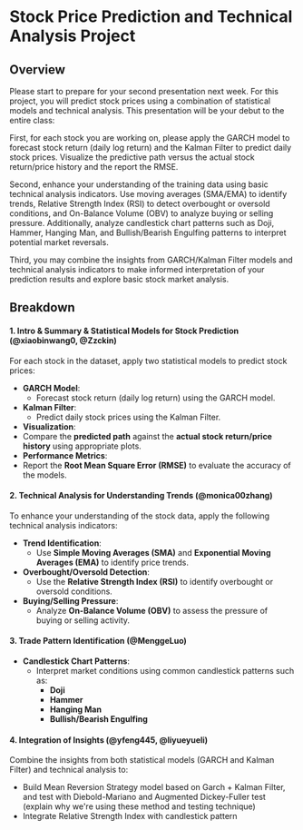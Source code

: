 # Stock Price Prediction and Technical Analysis Project

## Overview
Please start to prepare for your second presentation next week. For this project, you will predict stock prices using a combination of statistical models and technical analysis. This presentation will be your debut to the entire class:

First, for each stock you are working on,  please apply the GARCH model to forecast stock return (daily log return) and the Kalman Filter to predict daily stock prices. Visualize the predictive path versus the actual stock return/price history and the report the RMSE. 

Second, enhance your understanding of the training data using basic technical analysis indicators. Use moving averages (SMA/EMA) to identify trends, Relative Strength Index (RSI) to detect overbought or oversold conditions, and On-Balance Volume (OBV) to analyze buying or selling pressure. Additionally, analyze candlestick chart patterns such as Doji, Hammer, Hanging Man, and Bullish/Bearish Engulfing patterns to interpret potential market reversals.

Third, you may combine the insights from GARCH/Kalman Filter models and technical analysis indicators to make informed interpretation of your prediction results and explore basic stock market analysis.

## Breakdown

#### 1. Intro & Summary & Statistical Models for Stock Prediction (@xiaobinwang0, @Zzckin)
For each stock in the dataset, apply two statistical models to predict stock prices:

- **GARCH Model**:
  - Forecast stock return (daily log return) using the GARCH model.
- **Kalman Filter**:
  - Predict daily stock prices using the Kalman Filter.
- **Visualization**:
- Compare the **predicted path** against the **actual stock return/price history** using appropriate plots.
- **Performance Metrics**:
- Report the **Root Mean Square Error (RMSE)** to evaluate the accuracy of the models.

#### 2. Technical Analysis for Understanding Trends (@monica00zhang)
To enhance your understanding of the stock data, apply the following technical analysis indicators:

- **Trend Identification**:
  - Use **Simple Moving Averages (SMA)** and **Exponential Moving Averages (EMA)** to identify price trends.
- **Overbought/Oversold Detection**:
  - Use the **Relative Strength Index (RSI)** to identify overbought or oversold conditions. 
- **Buying/Selling Pressure**:
  - Analyze **On-Balance Volume (OBV)** to assess the pressure of buying or selling activity.
  
#### 3. Trade Pattern Identification (@MenggeLuo)
- **Candlestick Chart Patterns**:
  - Interpret market conditions using common candlestick patterns such as:
    - **Doji**
    - **Hammer**
    - **Hanging Man**
    - **Bullish/Bearish Engulfing**

#### 4. Integration of Insights (@yfeng445, @liyueyueli)
Combine the insights from both statistical models (GARCH and Kalman Filter) and technical analysis to:

- Build Mean Reversion Strategy model based on Garch + Kalman Filter, and test with Diebold-Mariano and Augmented Dickey-Fuller test (explain why we're using these method and testing technique)
- Integrate Relative Strength Index with candlestick pattern


